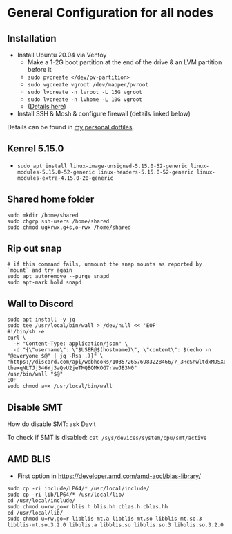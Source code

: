 # General Configuration for all nodes

## Installation

- Install Ubuntu 20.04 via Ventoy
  - Make a 1-2G boot partition at the end of the drive & an LVM partition before it
  - `sudo pvcreate </dev/pv-partition>`
  - `sudo vgcreate vgroot /dev/mapper/pvroot`
  - `sudo lvcreate -n lvroot -L 15G vgroot`
  - `sudo lvcreate -n lvhome -L 10G vgroot`
  - ([Details here](https://git.duckduckwhale.com/DuckDuckWhale/dotfiles/src/commit/e92fa0f73c043bf0d7585f8d11eb4d93714d3a45/setup/dual-boot-ubuntu.md))
- Install SSH & Mosh & configure firewall (details linked below)

Details can be found in
[my personal dotfiles](https://git.duckduckwhale.com/DuckDuckWhale/dotfiles/src/commit/e92fa0f73c043bf0d7585f8d11eb4d93714d3a45/setup/ubuntu-setup.md).

## Kenrel 5.15.0

- `sudo apt install linux-image-unsigned-5.15.0-52-generic linux-modules-5.15.0-52-generic
  linux-headers-5.15.0-52-generic linux-modules-extra-4.15.0-20-generic`

## Shared home folder

```
sudo mkdir /home/shared
sudo chgrp ssh-users /home/shared
sudo chmod ug+rwx,g+s,o-rwx /home/shared
```

## Rip out snap

```
# if this command fails, unmount the snap mounts as reported by `mount` and try again
sudo apt autoremove --purge snapd
sudo apt-mark hold snapd
```

## Wall to Discord

```
sudo apt install -y jq
sudo tee /usr/local/bin/wall > /dev/null << 'EOF'
#!/bin/sh -e
curl \
  -H "Content-Type: application/json" \
  -d "{\"username\": \"$USER@$(hostname)\", \"content\": $(echo -n "@everyone $@" | jq -Rsa .)}" \
"https://discord.com/api/webhooks/1035726576983228466/7_3HcSnwltdxMDSXLpRUUP3XrJ-thexqNLTJj346Yj3aQvU2jeTMQBQMKOG7rVwJB3N0"
/usr/bin/wall "$@"
EOF
sudo chmod a+x /usr/local/bin/wall
```

## Disable SMT

How do disable SMT: ask Davit

To check if SMT is disabled:
`cat /sys/devices/system/cpu/smt/active`

## AMD BLIS

- First option in <https://developer.amd.com/amd-aocl/blas-library/>

```
sudo cp -ri include/LP64/* /usr/local/include/
sudo cp -ri lib/LP64/* /usr/local/lib/
cd /usr/local/include/
sudo chmod u=rw,go=r blis.h blis.hh cblas.h cblas.hh
cd /usr/local/lib/
sudo chmod u=rw,go=r libblis-mt.a libblis-mt.so libblis-mt.so.3 libblis-mt.so.3.2.0 libblis.a libblis.so libblis.so.3 libblis.so.3.2.0
```
